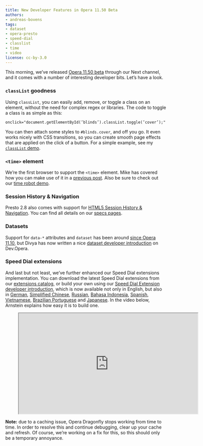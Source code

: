 ```yaml
---
title: New Developer Features in Opera 11.50 Beta
authors:
- andreas-bovens
tags:
- dataset
- opera-presto
- speed-dial
- classlist
- time
- video
license: cc-by-3.0
---
```


<p>This morning, we’ve released <a href="https://www.opera.com/browser/next/">Opera 11.50 beta</a> through our Next channel, and it comes with a number of interesting developer bits. Let’s have a look.</p>
<h3><code>classList</code> goodness</h3>
<p>Using <code>classList</code>, you can easily add, remove, or toggle a class on an element, without the need for complex regex or libraries. The code to toggle a class is as simple as this:</p>
<pre><code>onclick=&quot;document.getElementById(’blinds’).classList.toggle(’cover’);&quot;</code></pre>
<p>You can then attach some styles to <code>#blinds.cover</code>, and off you go. It even works nicely with CSS transitions, so you can create smooth page effects that are applied on the click of a button. For a simple example, see my <a href="http://people.opera.com/andreasb/demos/html5-classlist/"><code>classList</code> demo</a>.</p>
<h3><code>&lt;time&gt;</code> element</h3>
<p>We’re the first browser to support the <code>&lt;time&gt;</code> element. Mike has covered how you can make use of it in a <a href="http://my.opera.com/ODIN/blog/2011/05/31/dom-scripting-and-the-time-element">previous post</a>. Also be sure to check out our <a href="http://people.opera.com/miket/2011/5/time.html">time robot demo</a>.</p>
<h3>Session History &amp; Navigation</h3>
<p>Presto 2.8 also comes with support for <a href="http://dev.w3.org/html5/spec/history.html#history">HTML5 Session History &amp; Navigation</a>. You can find all details on our <a href="https://www.opera.com/docs/specs/presto28/sessionhistorynav/">specs pages</a>.</p>
<h3>Datasets</h3>
<p>Support for <code>data-*</code> attributes and <code>dataset</code> has been around <a href="http://my.opera.com/ODIN/blog/unveiling-opera-11-10-final">since Opera 11.10</a>, but Divya has now written a nice <a href="https://dev.opera.com/articles/view/an-introduction-to-datasets/">dataset developer introduction</a> on Dev.Opera.</p>
<h3>Speed Dial extensions</h3>
<p>And last but not least, we’ve further enhanced our Speed Dial extensions implementation. You can download the latest Speed Dial extensions from our <a href="https://addons.opera.com/addons/extensions/">extensions catalog</a>, or build your own using our <a href="https://dev.opera.com/articles/view/creating-opera-speed-dial-extensions/">Speed Dial Extension developer introduction</a>, which is now available not only in English, but also in <a href="https://dev.opera.com/articles/view/5502">German</a>, <a href="https://dev.opera.com/articles/view/5512">Simplified Chinese</a>, <a href="https://dev.opera.com/articles/view/5522">Russian</a>, <a href="https://dev.opera.com/articles/view/5532">Bahasa Indonesia</a>, <a href="https://dev.opera.com/articles/view/5572">Spanish</a>, <a href="https://dev.opera.com/articles/view/5612">Vietnamese</a>, <a href="https://dev.opera.com/articles/view/5652">Brazilian Portuguese</a> and <a href="https://dev.opera.com/articles/view/5622">Japanese</a>. In the video below, Arnstein explains how easy it is to build one.</p>

<figure block="figure">
	<iframe elem="media" width="560" height="315" src="https://www.youtube.com/embed/H5uNupSR6yw" allowfullscreen></iframe>
</figure>

<p><strong>Note:</strong> due to a caching issue, Opera Dragonfly stops working from time to time. In order to resolve this and continue debugging, clear up your cache and refresh. Of course, we’re working on a fix for this, so this should only be a temporary annoyance.</p>
